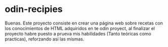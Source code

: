 # odin-recipies
Buenas. Este proyecto consiste en crear una página web sobre recetas con los conocimientos de HTML adquiridos en te odin proyect, al finalizar el proyecto habre puesto a prueva mis habilidades (Tanto teóricas como practicas), reforzando así las mismas.
